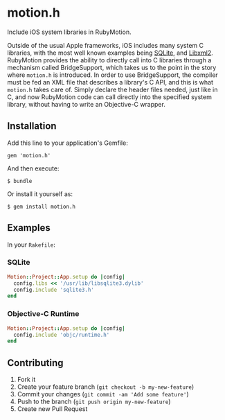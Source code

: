 # motion.h

Include iOS system libraries in RubyMotion.

Outside of the usual Apple frameworks, iOS includes many system C libraries,
with the most well known examples being [SQLite](http://www.sqlite.org/), and
[Libxml2](http://www.xmlsoft.org/). RubyMotion provides the ability to directly
call into C libraries through a mechanism called BridgeSupport, which takes us
to the point in the story where `motion.h` is introduced. In order to use
BridgeSupport, the compiler must be fed an XML file that describes a library's
C API, and this is what `motion.h` takes care of. Simply declare the header
files needed, just like in C, and now RubyMotion code can call directly into
the specified system library, without having to write an Objective-C wrapper.

## Installation

Add this line to your application's Gemfile:

    gem 'motion.h'

And then execute:

    $ bundle

Or install it yourself as:

    $ gem install motion.h

## Examples

In your `Rakefile`:

### SQLite

```ruby
Motion::Project::App.setup do |config|
  config.libs << '/usr/lib/libsqlite3.dylib'
  config.include 'sqlite3.h'
end
```

### Objective-C Runtime

```ruby
Motion::Project::App.setup do |config|
  config.include 'objc/runtime.h'
end
```

## Contributing

1. Fork it
2. Create your feature branch (`git checkout -b my-new-feature`)
3. Commit your changes (`git commit -am 'Add some feature'`)
4. Push to the branch (`git push origin my-new-feature`)
5. Create new Pull Request
